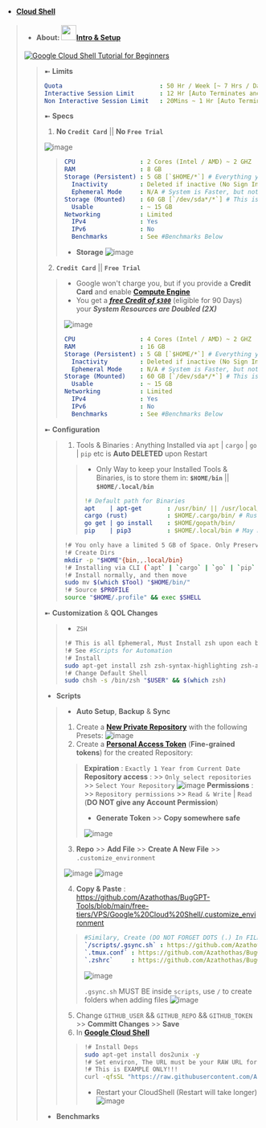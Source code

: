 - #### [Cloud Shell](https://cloud.google.com/shell)
> - #### About: [<img src="https://github.com/Azathothas/BugGPT-Tools/assets/58171889/7737d632-1cf6-46a0-8b3a-644482b9022d" width="30" height="30">**Intro** & **Setup**](https://www.youtube.com/watch?v=RdDyF3jVbbE)
> [![Google Cloud Shell Tutorial for Beginners](https://img.youtube.com/vi/RdDyF3jVbbE/maxresdefault.jpg)](https://www.youtube.com/watch?v=RdDyF3jVbbE)
> > ➼ **Limits**
> > ```yaml
> > Quota                           : 50 Hr / Week [~ 7 Hrs / Day]
> > Interactive Session Limit       : 12 Hr [Auto Terminates and Loses Persistance] # Interactive = You continously use the Shell Environment
> > Non Interactive Session Limit   : 20Mins ~ 1 Hr [Auto Terminates and Loses Persistance] # Non Interactive = You do nothing & Shell Environment is Idle
> > ```
> > ➼ **Specs**
> > 1. **No `Credit Card`** || **No `Free Trial`** 
> > 
> > ![image](https://github.com/Azathothas/BugGPT-Tools/assets/58171889/2eafe78f-e37e-4b83-93c5-e5394fb35f98)
> > 
> > > ```YAML
> > > CPU                  : 2 Cores (Intel / AMD) ~ 2 GHZ
> > > RAM                  : 8 GB
> > > Storage (Persistent) : 5 GB [`$HOME/*`] # Everything you keep in ~/$USERNAME (Home) directoy will Survive (Persist) a System Reboot 
> > >   Inactivity         : Deleted if inactive (No Sign In & Use of Cloud Shell for 120 days)
> > >   Ephemeral Mode     : N/A # System is Faster, but nothing is preserved, Read : https://cloud.google.com/shell/docs/using-cloud-shell#choosing_ephemeral_mode
> > > Storage (Mounted)    : 60 GB [`/dev/sda*/*`] # This is a temporary storage mounted on System Boot, RESET after a System Reboot 
> > >   Usable             : ~ 15 GB 
> > > Networking           : Limited
> > >   IPv4               : Yes
> > >   IPv6               : No
> > >   Benchmarks         : See #Benchmarks Below
> > > ```
> > > - **Storage**
> > > ![image](https://github.com/Azathothas/BugGPT-Tools/assets/58171889/4d841f1d-909c-4697-b0e4-fe845d437b95)
> > > 
> > 2. **`Credit Card`** || **`Free Trial`** 
> > > - Google won't charge you, but if you provide a **Credit Card** and enable [**Compute Engine**](https://console.cloud.google.com/apis/api/compute.googleapis.com/metrics)                                                                               
> > > - You get a [***free Credit of `$300`***](https://cloud.google.com/free/docs/free-cloud-features) (eligible for 90 Days) your ***System Resources are Doubled (2X)***
> > > 
> > > ![image](https://github.com/Azathothas/BugGPT-Tools/assets/58171889/7e41099e-321d-479c-876d-8641ea5e4507)
> > > 
> > > ```YAML
> > > CPU                  : 4 Cores (Intel / AMD) ~ 2 GHZ
> > > RAM                  : 16 GB
> > > Storage (Persistent) : 5 GB [`$HOME/*`] # Everything you keep in ~/$USERNAME (Home) directoy will Survive (Persist) a System Reboot 
> > >   Inactivity         : Deleted if inactive (No Sign In & Use of Cloud Shell for 120 days)
> > >   Ephemeral Mode     : N/A # System is Faster, but nothing is preserved, Read : https://cloud.google.com/shell/docs/using-cloud-shell#choosing_ephemeral_mode
> > > Storage (Mounted)    : 60 GB [`/dev/sda*/*`] # This is a temporary storage mounted on System Boot, RESET after a System Reboot 
> > >   Usable             : ~ 15 GB 
> > > Networking           : Limited
> > >   IPv4               : Yes
> > >   IPv6               : No
> > >   Benchmarks         : See #Benchmarks Below
> > > ```
> > ➼ **Configuration**
> > > 1. Tools & Binaries : Anything Installed via `apt` | `cargo` | `go` | `pip` etc is **Auto DELETED** upon Restart
> > > > - Only Way to keep your Installed Tools & Binaries, is to store them in: **`$HOME/bin`** || **`$HOME/.local/bin`**
> > > > ```YAML
> > > > !# Default path for Binaries
> > > > apt    | apt-get       : /usr/bin/ || /usr/local/bin/
> > > > cargo (rust)           : $HOME/.cargo/bin/ # Rust is not installed by default
> > > > go get | go install    : $HOME/gopath/bin/
> > > > pip    | pip3          : $HOME/.local/bin # May need to `source ~/.profile`
> > > > ```
> > > ```bash
> > > !# You only have a limited 5 GB of Space. Only Preserve Absolute Necessities
> > > !# Create Dirs
> > > mkdir -p "$HOME"{bin,,.local/bin}
> > > !# Installing via CLI (`apt` | `cargo` | `go` | `pip` etc)
> > > !# Install normally, and then move
> > > sudo mv $(which $Tool) "$HOME/bin/"
> > > !# Source $PROFILE
> > > source "$HOME/.profile" && exec $SHELL
> > > ```
> > ➼ **Customization** & **QOL Changes**
> > > - `ZSH`
> > > ```bash
> > > !# This is all Ephemeral, Must Install zsh upon each boot, Only ~/.dotfiles are Preserved
> > > !# See #Scripts for Automation
> > > !# Install
> > > sudo apt-get install zsh zsh-syntax-highlighting zsh-autosuggestions -y
> > > !# Change Default Shell
> > > sudo chsh -s /bin/zsh "$USER" && $(which zsh)
> > > ```
> > - **Scripts**
> > > - **Auto Setup**, **Backup** & **Sync**
> > > 1. Create a [**New Private Repository**](https://github.com/new) with the following Presets:
> > > ![image](https://github.com/Azathothas/BugGPT-Tools/assets/58171889/4c3a2824-f323-403a-beb0-bb3be77f4788)
> > > 2. Create a [**Personal Access Token**](https://github.com/settings/tokens?type=beta) (**Fine-grained tokens**) for the created Repository:
> > > > **Expiration**           : `Exactly 1 Year from Current Date`
> > > > **Repository access**    : >> `Only select repositories` >> `Select Your Repository`
> > > > ![image](https://github.com/Azathothas/BugGPT-Tools/assets/58171889/bf3c316b-e332-4dd7-bfcb-0da19da3ecac)
> > > > **Permissions**          : >> `Repository permissions` >> `Read & Write` | `Read` (**DO NOT give any Account Permission**)
> > > > - **Generate Token** >> **Copy somewhere safe**
> > > > 
> > > > ![image](https://github.com/Azathothas/BugGPT-Tools/assets/58171889/6eb9fe4b-6d8a-4861-836e-cbffdc68cd0b)
> > > >
> > > 3. **Repo** >> **Add File** >> **Create A New File** >> `.customize_environment`
> > > 
> > > ![image](https://github.com/Azathothas/BugGPT-Tools/assets/58171889/30d0cffb-4179-45ff-a695-57b64b93905e)
> > > ![image](https://github.com/Azathothas/BugGPT-Tools/assets/58171889/617857cf-740a-4e8b-9258-023943f07090)
> > >
> > > 4. **Copy & Paste** : https://github.com/Azathothas/BugGPT-Tools/blob/main/free-tiers/VPS/Google%20Cloud%20Shell/.customize_environment
> > > > ```yaml
> > > > #Similary, Create (DO NOT FORGET DOTS (.) In FILENAMES) the following files and Copy paste
> > > > `/scripts/.gsync.sh` : https://github.com/Azathothas/BugGPT-Tools/blob/main/free-tiers/VPS/Google%20Cloud%20Shell/.gsync.sh 
> > > > `.tmux.conf` : https://github.com/Azathothas/BugGPT-Tools/blob/main/free-tiers/VPS/Google%20Cloud%20Shell/.tmux.conf
> > > > `.zshrc`     : https://github.com/Azathothas/BugGPT-Tools/blob/main/free-tiers/VPS/Google%20Cloud%20Shell/.zshrc
> > > > ```
> > > > ![image](https://github.com/Azathothas/BugGPT-Tools/assets/58171889/10481c12-1306-44e1-9710-2a0ebc16f167)
> > > > 
> > > > `.gsync.sh` MUST BE inside `scripts`, use `/` to create folders when adding files
> > > > ![image](https://github.com/Azathothas/BugGPT-Tools/assets/58171889/3d6e24bc-684d-4c03-8183-a8b22939b0f7)
> > > > 
> > > 5. Change `GITHUB_USER` && `GITHUB_REPO` && `GITHUB_TOKEN` >> **Committ Changes** >> **Save**
> > > 6. In [**Google Cloud Shell**](https://shell.cloud.google.com/?hl=en_US&fromcloudshell=true&show=terminal)
> > > > ```bash
> > > > !# Install Deps
> > > > sudo apt-get install dos2unix -y
> > > > !# Set environ, The URL must be your RAW URL for `.customize_environment`
> > > > !# This is EXAMPLE ONLY!!!
> > > > curl -qfsSL "https://raw.githubusercontent.com/Azathothas/BugGPT-Tools/main/free-tiers/VPS/Google%20Cloud%20Shell/.customize_environment" -o "$HOME/.customize_environment" && dos2unix --quiet "$HOME/.customize_environment" && sed -e '/^$/d' -e 's/[[:space:]]*$//' -i "$HOME/.customize_environment"
> > > > ```
> > > > - Restart your CloudShell (Restart will take longer)
> > > > ![image](https://github.com/Azathothas/BugGPT-Tools/assets/58171889/56f4e12f-7ae4-4b16-bffa-de702e9b249b)
> > > >
> > - **Benchmarks**
> > 
